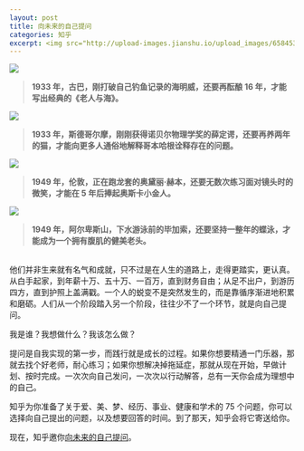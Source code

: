 ```yaml
---
layout: post
title: 向未来的自己提问
categories: 知乎
excerpt: <img src="http://upload-images.jianshu.io/upload_images/658453-b0a7b2a17c2e7210.jpg?imageMogr2/auto-orient/strip%7CimageView2/2/w/1240"width="70%"><br><br>1933 年，古巴，刚打破自己钓鱼记录的海明威，还要再酝酿 16 年，才能写出经典的《老人与海》。
---
```

![](http://upload-images.jianshu.io/upload_images/658453-b0a7b2a17c2e7210.jpg?imageMogr2/auto-orient/strip%7CimageView2/2/w/1240)

> **1933 年，古巴，刚打破自己钓鱼记录的海明威，还要再酝酿 16 年，才能写出经典的《老人与海》。**

![](http://upload-images.jianshu.io/upload_images/658453-f93970e6fb82a8c7.png?imageMogr2/auto-orient/strip%7CimageView2/2/w/1240)

> **1933 年，斯德哥尔摩，刚刚获得诺贝尔物理学奖的薛定谔，还要再养两年的猫，才能向更多人通俗地解释哥本哈根诠释存在的问题。**

![](http://upload-images.jianshu.io/upload_images/658453-b1b7bcd832327509.png?imageMogr2/auto-orient/strip%7CimageView2/2/w/1240)

> **1949 年，伦敦，正在跑龙套的奥黛丽·赫本，还要无数次练习面对镜头时的微笑，才能在 5 年后捧起奥斯卡小金人。**

![](http://upload-images.jianshu.io/upload_images/658453-50e0ab711bb04ae7.png?imageMogr2/auto-orient/strip%7CimageView2/2/w/1240)

> **1949 年，阿尔卑斯山，下水游泳前的毕加索，还要坚持一整年的蝶泳，才能成为一个拥有腹肌的健美老头。**

<br>
他们并非生来就有名气和成就，只不过是在人生的道路上，走得更踏实，更认真。
从白手起家，到年薪十万、五十万、一百万，直到财务自由；从足不出户，到游历四方，直到护照上盖满戳。一个人的蜕变不是突然发生的，而是靠循序渐进地积累和磨砺。人们从一个阶段踏入另一个阶段，往往少不了一个环节，就是向自己提问。 

我是谁？我想做什么？我该怎么做？ 

提问是自我实现的第一步，而践行就是成长的过程。如果你想要精通一门乐器，那就去找个好老师，耐心练习；如果你想解决掉拖延症，那就从现在开始，早做计划、按时完成。一次次向自己发问，一次次以行动解答，总有一天你会成为理想中的自己。 

知乎为你准备了关于爱、美、梦、经历、事业、健康和学术的 75 个问题，你可以选择向自己提出的问题，以及想要回答的时间。到了那天，知乎会将它寄送给你。 

现在，知乎邀你[向未来的自己提问](https://bespoke.zhihu.com/metro?utm_campaign=metro&utm_source=zhuanlan&utm_medium=link&utm_content=metro)。
